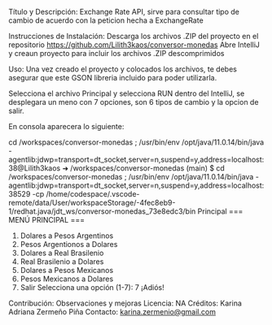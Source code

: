 Título y Descripción: Exchange Rate API, sirve para consultar tipo de cambio de acuerdo con la peticion hecha a ExchangeRate

Instrucciones de Instalación: Descarga los archivos .ZIP del proyecto en el repositorio https://github.com/Lilith3kaos/conversor-monedas
Abre IntelliJ y creaun proyecto para incluir los archivos .ZIP descomprimidos

Uso: Una vez creado el proyecto y colocados los archivos, te debes asegurar que este GSON libreria incluido para poder utilizarla.

Selecciona el archivo Principal y selecciona RUN dentro del IntelliJ, se desplegara un meno con 7 opciones, son 6 tipos de cambio y la opcion de salir.

En consola aparecera lo siguiente:

 cd /workspaces/conversor-monedas ; /usr/bin/env /opt/java/11.0.14/bin/java -agentlib:jdwp=transport=dt_socket,server=n,suspend=y,address=localhost:38@Lilith3kaos ➜ /workspaces/conversor-monedas (main) $  cd /workspaces/conversor-monedas ; /usr/bin/env /opt/java/11.0.14/bin/java -agentlib:jdwp=transport=dt_socket,server=n,suspend=y,address=localhost:38529 -cp /home/codespace/.vscode-remote/data/User/workspaceStorage/-4fec8eb9-1/redhat.java/jdt_ws/conversor-monedas_73e8edc3/bin Principal 
=== MENÚ PRINCIPAL ===
1. Dolares a Pesos Argentinos
2. Pesos Argentionos a Dolares
3. Dolares a Real Brasilenio
4. Real Brasilenio a Dolares
5. Dolares a Pesos Mexicanos
6. Pesos Mexicanos a Dolares
7. Salir
Selecciona una opción (1-7): 7
¡Adiós!

Contribución: Observaciones y mejoras
Licencia: NA
Créditos: Karina Adriana Zermeño Piña
Contacto: karina.zermenio@gmail.com

